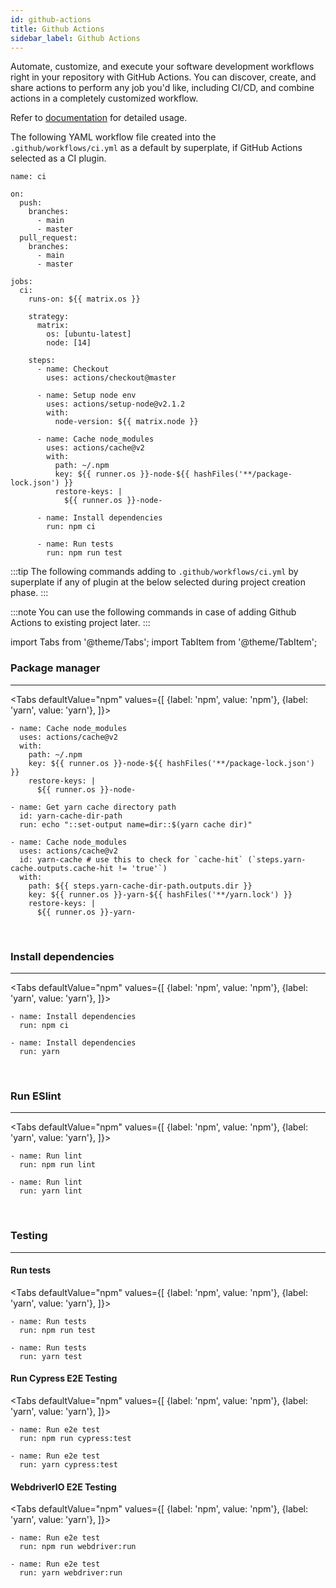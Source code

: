 ```yaml
---
id: github-actions
title: Github Actions
sidebar_label: Github Actions
---
```





Automate, customize, and execute your software development workflows right in your repository with GitHub Actions. You can discover, create, and share actions to perform any job you'd like, including CI/CD, and combine actions in a completely customized workflow.

Refer to [documentation](https://docs.github.com/en/actions) for detailed usage.

The following YAML workflow file created into the `.github/workflows/ci.yml` as a default by superplate, if GitHub Actions selected as a CI plugin.

``` title=".github/workflows/ci.yml"
name: ci

on:
  push:
    branches:
      - main
      - master
  pull_request:
    branches:
      - main
      - master

jobs:
  ci:
    runs-on: ${{ matrix.os }}

    strategy:
      matrix:
        os: [ubuntu-latest]
        node: [14]

    steps:
      - name: Checkout
        uses: actions/checkout@master

      - name: Setup node env
        uses: actions/setup-node@v2.1.2
        with:
          node-version: ${{ matrix.node }}

      - name: Cache node_modules
        uses: actions/cache@v2
        with:
          path: ~/.npm
          key: ${{ runner.os }}-node-${{ hashFiles('**/package-lock.json') }}
          restore-keys: |
            ${{ runner.os }}-node-

      - name: Install dependencies
        run: npm ci

      - name: Run tests
        run: npm run test

```
:::tip
The following commands adding to `.github/workflows/ci.yml` by superplate if any of plugin at the below selected during project creation phase.
:::

:::note
You can use the following commands in case of adding Github Actions to existing project later.
:::


import Tabs from '@theme/Tabs';
import TabItem from '@theme/TabItem';


### Package manager  
---

<Tabs
  defaultValue="npm"
  values={[
    {label: 'npm', value: 'npm'},
    {label: 'yarn', value: 'yarn'},
  ]}>
  <TabItem value="npm">

``` 
- name: Cache node_modules
  uses: actions/cache@v2
  with:
    path: ~/.npm
    key: ${{ runner.os }}-node-${{ hashFiles('**/package-lock.json') }}
    restore-keys: |
      ${{ runner.os }}-node-
```
  </TabItem>
  <TabItem value="yarn">

```
- name: Get yarn cache directory path 
  id: yarn-cache-dir-path
  run: echo "::set-output name=dir::$(yarn cache dir)"

- name: Cache node_modules
  uses: actions/cache@v2
  id: yarn-cache # use this to check for `cache-hit` (`steps.yarn-cache.outputs.cache-hit != 'true'`)
  with:
    path: ${{ steps.yarn-cache-dir-path.outputs.dir }}
    key: ${{ runner.os }}-yarn-${{ hashFiles('**/yarn.lock') }}
    restore-keys: |
      ${{ runner.os }}-yarn-
```            
  </TabItem>
</Tabs>

<br/>


### Install dependencies  
---

<Tabs
  defaultValue="npm"
  values={[
    {label: 'npm', value: 'npm'},
    {label: 'yarn', value: 'yarn'},
  ]}>
  <TabItem value="npm">

```
- name: Install dependencies 
  run: npm ci
```
  </TabItem>
  <TabItem value="yarn">

```
- name: Install dependencies 
  run: yarn
```            
  </TabItem>
</Tabs>

<br/>

### Run ESlint
---

<Tabs
  defaultValue="npm"
  values={[
    {label: 'npm', value: 'npm'},
    {label: 'yarn', value: 'yarn'},
  ]}>
  <TabItem value="npm">

```
- name: Run lint
  run: npm run lint
```
  </TabItem>
  <TabItem value="yarn">

```
- name: Run lint
  run: yarn lint
```            
  </TabItem>
</Tabs>

<br/>

### Testing
---


#### Run tests
<Tabs
  defaultValue="npm"
  values={[
    {label: 'npm', value: 'npm'},
    {label: 'yarn', value: 'yarn'},
  ]}>
  <TabItem value="npm">

```
- name: Run tests
  run: npm run test
```
  </TabItem>
  <TabItem value="yarn">

```
- name: Run tests
  run: yarn test
```            
  </TabItem>
</Tabs>

#### Run Cypress E2E Testing
<Tabs
  defaultValue="npm"
  values={[
    {label: 'npm', value: 'npm'},
    {label: 'yarn', value: 'yarn'},
  ]}>
  <TabItem value="npm">

```
- name: Run e2e test
  run: npm run cypress:test
```
  </TabItem>
  <TabItem value="yarn">

```
- name: Run e2e test
  run: yarn cypress:test
```            
  </TabItem>
</Tabs>


#### WebdriverIO E2E Testing
<Tabs
  defaultValue="npm"
  values={[
    {label: 'npm', value: 'npm'},
    {label: 'yarn', value: 'yarn'},
  ]}>
  <TabItem value="npm">

```
- name: Run e2e test
  run: npm run webdriver:run
```
  </TabItem>
  <TabItem value="yarn">

```
- name: Run e2e test
  run: yarn webdriver:run
```            
  </TabItem>
</Tabs>



